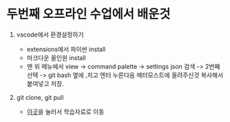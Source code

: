 # 두번째 오프라인 수업에서 배운것
1. vscode에서 환경설정하기
   - extensions에서 파이썬 install 
   - 마크다운 올인원 install
   - 맨 위 메뉴에서 view -> command palette -> settings json 검색 -> 2번째 선택 -> git bash 옆에 ,치고 엔터 누른다음 메터모스트에 올려주신것 복사해서 붙여넣고 저장.

2. git clone, git pull
   - [이곳]()을 눌러서 학습자료로 이동

  